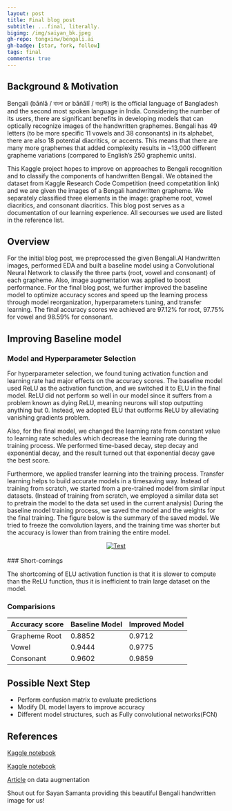 ```yaml
---
layout: post
title: Final blog post
subtitle: ...final, literally. 
bigimg: /img/saiyan_bk.jpeg
gh-repo: tongxinw/bengali.ai
gh-badge: [star, fork, follow]
tags: final
comments: true
---
```


## Background & Motivation

Bengali (bāṅlā / বাংলা or bāṅālī / বাঙালী) is the official language of Bangladesh and the second most spoken language in India. Considering the number of its users, there are significant benefits in developing models that can optically recognize images of the handwritten graphemes. Bengali has 49 letters (to be more specific 11 vowels and 38 consonants) in its alphabet, there are also 18 potential diacritics, or accents. This means that there are many more graphemes that added complexity results in ~13,000 different grapheme variations (compared to English’s 250 graphemic units). 

This Kaggle project hopes to improve on approaches to Bengali recognition and to classify the components of handwritten Bengali. We obtained the dataset from Kaggle Research Code Competition (need competatition link) and we are given the images of a Bengali handwritten grapheme. We separately classified three elements in the image: grapheme root, vowel diacritics, and consonant diacritics. This blog post serves as a documentation of our learning experience. All secourses we used are listed in the reference list. 

## Overview

For the initial blog post, we preprocessed the given Bengali.AI Handwritten images, performed EDA and built a baseline model using a Convolutional Neural Network to classify the three parts (root, vowel and consonant) of each grapheme. Also, image augmentation was applied to boost performance. For the final blog post, we further improved the baseline model to optimize accuracy scores and speed up the learning process through model reorganization, hyperparameters tuning, and transfer learning. The final accuracy scores we achieved are 97.12% for root, 97.75% for vowel and 98.59% for consonant.

## Improving Baseline model

### Model and Hyperparameter Selection

For hyperparameter selection, we found tuning activation function and learning rate had major effects on the accuracy scores. The baseline model used ReLU as the activation function, and we switched it to ELU in the final model. ReLU did not perform so well in our model since it suffers from a problem known as dying ReLU, meaning neurons will stop outputting anything but 0. Instead, we adopted ELU that outforms ReLU by alleviating vanishing gradients problem.

Also, for the final model, we changed the learning rate from constant value to learning rate schedules which decrease the learning rate during the training process. We performed time-based decay, step decay and exponential decay, and the result turned out that exponential decay gave the best score.

Furthermore, we applied transfer learning into the training process. Transfer learning helps to build accurate models in a timesaving way. Instead of training from scratch, we started from a pre-trained model from similar input datasets. (Instead of training from scratch, we employed a similar data set to pretrain the model to the data set used in the current analysis) During the baseline model training process, we saved the model and the weights for the final training. The figure below is the summary of the saved model. We tried to freeze the convolution layers, and the training time was shorter but the accuracy is lower than from training the entire model. 

<div style="text-align:center;">
  <a href="https://tongxinw.github.io/bengali.ai/img/summary.png">
    <img src="https://tongxinw.github.io/bengali.ai/img/summary.png" alt="Test">
  </a>
</div>
<br/>
### Short-comings

The shortcoming of ELU activation function is that it is slower to compute than the ReLU function, thus it is inefficient to train large dataset on the model.

### Comparisions

| Accuracy score | Baseline Model | Improved Model |
| :-------------- |:------------- | :------------- |
| Grapheme Root | 0.8852 | 0.9712 |
| Vowel | 0.9444 | 0.9775 |
| Consonant | 0.9602 | 0.9859 |

## Possible Next Step

- Perform confusion matrix to evaluate predictions
- Modify DL model layers to improve accuracy
- Different model structures, such as Fully convolutional networks(FCN)

## References
[Kaggle notebook](https://www.kaggle.com/kaushal2896/bengali-graphemes-starter-eda-multi-output-cnn)

[Kaggle notebook](https://www.kaggle.com/gpreda/bengali-ai-handwritten-grapheme-getting-started)

[Article](https://towardsdatascience.com/image-augmentation-for-deep-learning-histogram-equalization-a71387f609b2) on data augmentation

Shout out for Sayan Samanta providing this beautiful Bengali handwritten image for us!
